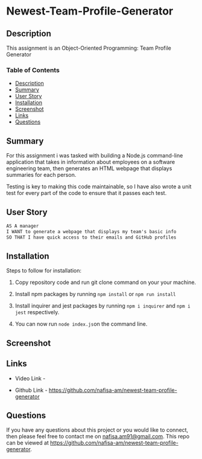 # Newest-Team-Profile-Generator


## Description

This assignment is an Object-Oriented Programming: Team Profile Generator


### Table of Contents 

- [Description](#description)
- [Summary](#summary)
- [User Story](#user-story)
- [Installation](#installation)
- [Screenshot](#screenshot)
- [Links](#links)
- [Questions](#questions)


## Summary 

For this assignment i was tasked with building a Node.js command-line application that takes in information about employees on a software engineering team, then generates an HTML webpage that displays summaries for each person. 

Testing is key to making this code maintainable, so I have also wrote a unit test for every part of the code to  ensure that it passes each test.



## User Story 

```md
AS A manager
I WANT to generate a webpage that displays my team's basic info
SO THAT I have quick access to their emails and GitHub profiles
```

## Installation 

Steps to follow for installation: 

1. Copy repository code and run git clone command on your your machine. 

2. Install npm packages by running ```npm install``` or ```npm run install```

3. Install inquirer and jest packages by running ```npm i inquirer``` and ```npm i jest``` respectively. 

4. You can now run ```node index.js```on the command line. 



## Screenshot 




## Links

- Video Link - 

- Github Link - https://github.com/nafisa-am/newest-team-profile-generator


## Questions


If you have any questions about this project or you would like to connect, then please feel free to contact me on nafisa.am91@gmail.com. This repo can be viewed at https://github.com/nafisa-am/newest-team-profile-generator.